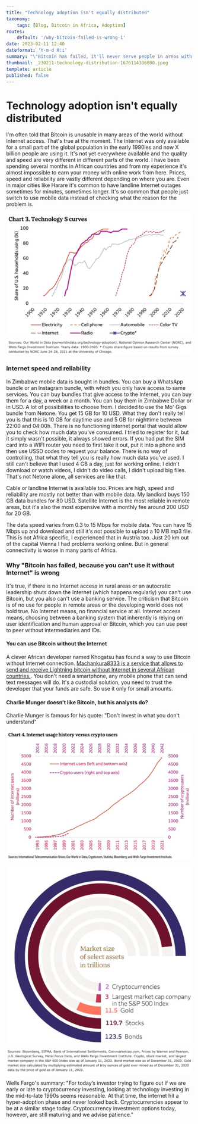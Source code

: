 ```yaml
---
title: "Technology adoption isn't equally distributed"
taxonomy:
    tags: [Blog, Bitcoin in Africa, Adoption]
routes:
    default: '/why-bitcoin-failed-is-wrong-1'
date: 2023-02-11 12:40
dateformat: 'Y-m-d H:i'
summary: "\"Bitcoin has failed, it'll never serve people in areas with no Internet\" is something you'll hear often. Read why this is wrong in this article."
thumbnail: _230211-technology-distribution-1676114336080.jpeg
template: article
published: false
---
```



# Technology adoption isn't equally distributed

I'm often told that Bitcoin is unusable in many areas of the world without Internet access. That's true at the moment. The Internet was only available for a small part of the global population in the early 1990ies and now X billion people are using it. It's not yet everywhere available and the quality and speed are very different in different parts of the world. I have been spending several months in African countries and from my experience it's almost impossible to earn your money with online work from here. Prices, speed and reliability are vastly different depending on where you are. Even in major cities like Harare it's common to have landline Internet outages sometimes for minutes, sometimes longer. It's so common that people just switch to use mobile data instead of checking what the reason for the problem is.

![](_230220-technology-distribution-1676114234112.jpeg)
![](_230220-technology-distribution-1676114288526.jpeg)

### Internet speed and reliability

In Zimbabwe mobile data is bought in bundles. You can buy a WhatsApp bundle or an Instagram bundle, with which you only have access to same services. You can buy bundles that give access to the Internet, you can buy them for a day, a week or a month. You can buy them in Zimbabwe Dollar or in USD. A lot of possibilities to choose from. I decided to use the Mo' Gigs bundle from Netone. You get 15 GB for 10 USD. What they don't really tell you is that this is 10 GB for daytime use and 5 GB for nighttime between 22:00 and 04:00h. There is no functioning internet portal that would allow you to check how much data you've consumed. I tried to register for it, but it simply wasn't possible, it always showed errors. If you had put the SIM card into a WIFI router you need to first take it out, put it into a phone and then use USSD codes to request your balance. There is no way of controlling, that what they tell you is really how much data you've used. I still can't believe that I used 4 GB a day, just for working online. I didn't download or watch videos, I didn't do video calls, I didn't upload big files. That's not Netone alone, all services are like that.

Cable or landline Internet is available too. Prices are high, speed and reliability are mostly not better than with mobile data. My landlord buys 150 GB data bundles for 80 USD. Satellite Internet is the most reliable in remote areas, but it's also the most expensive with a monthly fee around 200 USD for 20 GB. 

The data speed varies from 0.3 to 15 Mbps for mobile data. You can have 15 Mbps up and download and still it's not possible to upload a 10 MB mp3 file. This is not Africa specific, I experienced that in Austria too. Just 20 km out of the capital Vienna I had problems working online. But in general connectivity is worse in many parts of Africa.

### Why "Bitcoin has failed, because you can't use it without Internet" is wrong

It's true, if there is no Internet access in rural areas or an autocratic leadership shuts down the Internet (which happens regularly) you can't use Bitcoin, but you also can't use a banking service. The criticism that Bitcoin is of no use for people in remote areas or the developing world does not hold true. No Internet means, no financial service at all. Internet access means, choosing between a banking system that inherently is relying on user identification and human approval or Bitcoin, which you can use peer to peer without intermediaries and IDs. 

#### You can use Bitcoin without the Internet

A clever African developer named Khogatsu has found a way to use Bitcoin without Internet connection. [Machankura8333 is a service that allows to send and receive Lightning bitcoin without Internet in several African countries.](/bitcoin-works-without-internet). You don't need a smartphone, any mobile phone that can send text messages will do. It's a custodial solution, you need to trust the developer that your funds are safe. So use it only for small amounts.


#### Charlie Munger doesn't like Bitcoin, but his analysts do?

Charlie Munger is famous for his quote: "Don't invest in what you don't understand"

![](_230220-technology-distribution-1676114336080.jpeg)


![](_230220-technology-distribution-1676114427124.jpeg)
![](_230220-technology-distribution-1676114456480.jpeg)

Wells Fargo's summary: "For today’s investor trying to figure out if we are early or late to cryptocurrency investing, looking at technology investing in the mid-to-late 1990s seems reasonable. At that time, the internet hit a hyper-adoption phase and never looked back. Cryptocurrencies appear to be at a similar stage today. Cryptocurrency investment options today, however, are still maturing and we advise patience."

